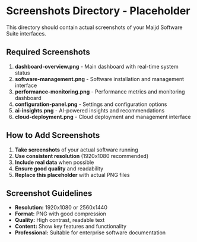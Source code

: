 # Screenshots Directory - Placeholder

This directory should contain actual screenshots of your Maijd Software Suite interfaces.

## Required Screenshots

1. **dashboard-overview.png** - Main dashboard with real-time system status
2. **software-management.png** - Software installation and management interface
3. **performance-monitoring.png** - Performance metrics and monitoring dashboard
4. **configuration-panel.png** - Settings and configuration options
5. **ai-insights.png** - AI-powered insights and recommendations
6. **cloud-deployment.png** - Cloud deployment and management interface

## How to Add Screenshots

1. **Take screenshots** of your actual software running
2. **Use consistent resolution** (1920x1080 recommended)
3. **Include real data** when possible
4. **Ensure good quality** and readability
5. **Replace this placeholder** with actual PNG files

## Screenshot Guidelines

- **Resolution:** 1920x1080 or 2560x1440
- **Format:** PNG with good compression
- **Quality:** High contrast, readable text
- **Content:** Show key features and functionality
- **Professional:** Suitable for enterprise software documentation
